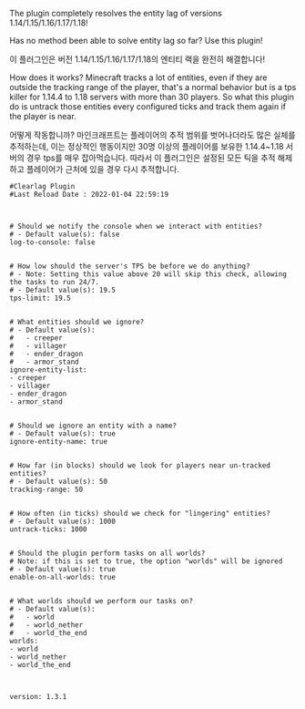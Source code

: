 The plugin completely resolves the entity lag of versions 1.14/1.15/1.16/1.17/1.18!

Has no method been able to solve entity lag so far?
Use this plugin!

이 플러그인은 버전 1.14/1.15/1.16/1.17/1.18의 엔티티 랙을 완전히 해결합니다!

How does it works?
Minecraft tracks a lot of entities, 
even if they are outside the tracking range of the player,
 that's a normal behavior but is a tps killer for 1.14.4 to 1.18 
servers with more than 30 players. So what this plugin do is 
untrack those entities every configured ticks and track them 
again if the player is near.

어떻게 작동합니까?
마인크래프트는 플레이어의 추적 범위를 벗어나더라도
 많은 실체를 추적하는데, 이는 정상적인 행동이지만 
30명 이상의 플레이어를 보유한 1.14.4~1.18 서버의 경우 
tps를 매우 잡아먹습니다. 따라서 이 플러그인은 설정된 
모든 틱을 추적 해제하고 플레이어가 근처에 있을 경우 다시 추적합니다.

```
#Clearlag Plugin
#Last Reload Date : 2022-01-04 22:59:19



# Should we notify the console when we interact with entities?
# - Default value(s): false
log-to-console: false


# How low should the server's TPS be before we do anything?
# - Note: Setting this value above 20 will skip this check, allowing the tasks to run 24/7.
# - Default value(s): 19.5
tps-limit: 19.5


# What entities should we ignore?
# - Default value(s):
#   - creeper
#   - villager
#   - ender_dragon
#   - armor_stand
ignore-entity-list:
- creeper
- villager
- ender_dragon
- armor_stand


# Should we ignore an entity with a name?
# - Default value(s): true
ignore-entity-name: true


# How far (in blocks) should we look for players near un-tracked entities?
# - Default value(s): 50
tracking-range: 50


# How often (in ticks) should we check for "lingering" entities?
# - Default value(s): 1000
untrack-ticks: 1000


# Should the plugin perform tasks on all worlds?
# Note: if this is set to true, the option "worlds" will be ignored
# - Default value(s): true
enable-on-all-worlds: true


# What worlds should we perform our tasks on?
# - Default value(s):
#   - world
#   - world_nether
#   - world_the_end
worlds:
- world
- world_nether
- world_the_end



version: 1.3.1
```
